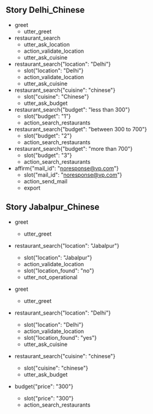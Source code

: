 ## Story Delhi_Chinese
* greet
    - utter_greet
* restaurant_search
    - utter_ask_location
    - action_validate_location
    - utter_ask_cuisine
* restaurant_search{"location": "Delhi"}
    - slot{"location": "Delhi"}
    - action_validate_location
    - utter_ask_cuisine
* restaurant_search{"cuisine": "chinese"}
    - slot{"cuisine": "Chinese"}
    - utter_ask_budget
* restaurant_search{"budget": "less than 300"}
    - slot{"budget": "1"}
    - action_search_restaurants
* restaurant_search{"budget": "between 300 to 700"}
    - slot{"budget": "2"}
    - action_search_restaurants
* restaurant_search{"budget": "more than 700"}
    - slot{"budget": "3"}
    - action_search_restaurants
* affirm{"mail_id": "noresponse@vp.com"}
    - slot{"mail_id": "noresponse@vp.com"}
    - action_send_mail
    - export

## Story Jabalpur_Chinese
* greet
    - utter_greet
* restaurant_search{"location": "Jabalpur"}
    - slot{"location": "Jabalpur"}
    - action_validate_location
    - slot{"location_found": "no"}
    - utter_not_operational



* greet
    - utter_greet
* restaurant_search{"location": "Delhi"}
    - slot{"location": "Delhi"}
    - action_validate_location
    - slot{"location_found": "yes"}
    - utter_ask_cuisine
* restaurant_search{"cuisine": "chinese"}
    - slot{"cuisine": "chinese"}
    - utter_ask_budget
* budget{"price": "300"}
    - slot{"price": "300"}
    - action_search_restaurants
